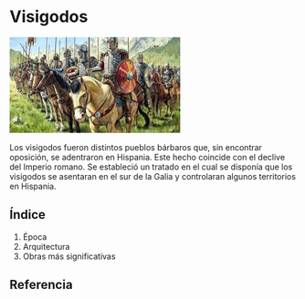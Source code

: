 # Visigodos 
![visigodos](img/visigodos.jpg) 

Los visigodos fueron distintos pueblos bárbaros que, sin encontrar oposición, se
adentraron en Hispania. Este hecho coincide con el declive del Imperio romano. Se
estableció un tratado en el cual se disponía que los visigodos se asentaran en el sur de
la Galia y controlaran algunos territorios en Hispania.

## Índice

1. Época
2. Arquitectura
3. Obras más significativas
   
## Referencia
